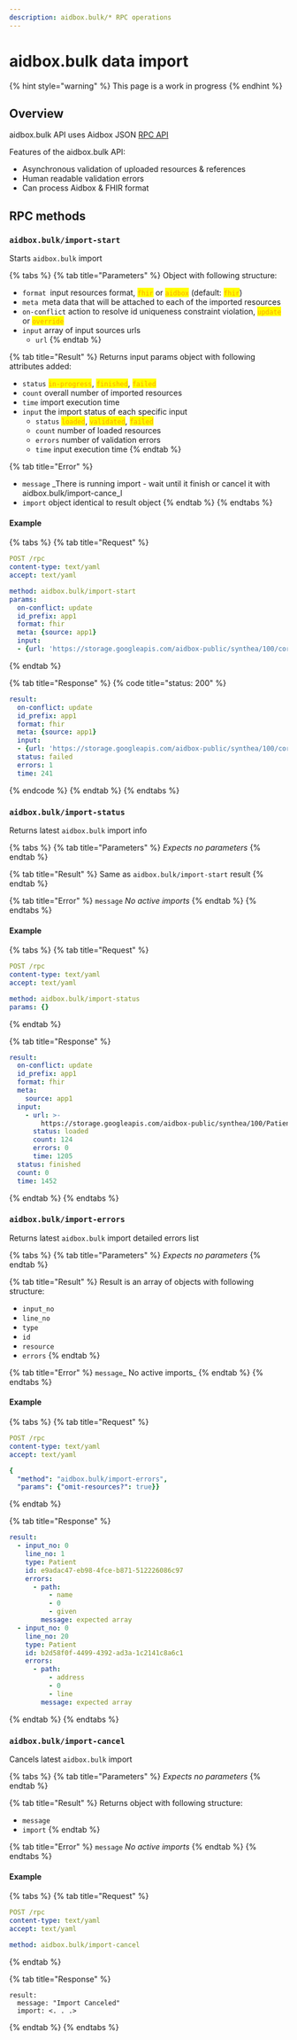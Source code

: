 ```yaml
---
description: aidbox.bulk/* RPC operations
---
```


# aidbox.bulk data import

{% hint style="warning" %}
This page is a work in progress
{% endhint %}

## Overview

aidbox.bulk API uses Aidbox JSON [RPC API](../rpc-api.md)

Features of the aidbox.bulk API:

* Asynchronous validation of uploaded resources & references
* Human readable validation errors
* Can process Aidbox & FHIR format

## RPC methods

### `aidbox.bulk/import-start`

Starts `aidbox.bulk` import

{% tabs %}
{% tab title="Parameters" %}
Object with following structure:

* `format `input resources format, <mark style="color:orange;">`fhir`</mark> <mark style="color:red;"></mark>or <mark style="color:orange;">`aidbox`</mark> (default: <mark style="color:orange;">`fhir`</mark>)&#x20;
* `meta `meta data that will be attached to each of the imported resources
* `on-conflict` action to resolve id uniqueness constraint violation, <mark style="color:orange;">`update`</mark> or <mark style="color:orange;">`override`</mark>
* `input` array of input sources urls
  * `url`
{% endtab %}

{% tab title="Result" %}
Returns input params object with following attributes added:

* `status` <mark style="color:orange;">`in-progress`</mark>, <mark style="color:orange;">`finished`</mark>, <mark style="color:orange;">`failed`</mark>
* `count` overall number of imported resources
* `time` import execution time
* `input` the import status of each specific input
  * `status` <mark style="color:orange;">`loaded`</mark>, <mark style="color:orange;">`validated`</mark>, <mark style="color:orange;">`failed`</mark>
  * `count` number of loaded resources
  * `errors` number of validation errors
  * `time` input execution time
{% endtab %}

{% tab title="Error" %}
* `message` _There is running import - wait until it finish or cancel it with aidbox.bulk/import-cance_l
* `import` object identical to result object
{% endtab %}
{% endtabs %}

#### Example

{% tabs %}
{% tab title="Request" %}
```yaml
POST /rpc
content-type: text/yaml
accept: text/yaml

method: aidbox.bulk/import-start
params:
  on-conflict: update
  id_prefix: app1
  format: fhir
  meta: {source: app1}
  input:
  - {url: 'https://storage.googleapis.com/aidbox-public/synthea/100/corrupted-patient.ndjson.gz'}
```
{% endtab %}

{% tab title="Response" %}
{% code title="status: 200" %}
```yaml
result:
  on-conflict: update
  id_prefix: app1
  format: fhir
  meta: {source: app1}
  input:
  - {url: 'https://storage.googleapis.com/aidbox-public/synthea/100/corrupted-patient.ndjson.gz', status: loaded, count: 124, errors: 1, time: 157}
  status: failed
  errors: 1
  time: 241
```
{% endcode %}
{% endtab %}
{% endtabs %}

### `aidbox.bulk/import-status`

Returns latest `aidbox.bulk` import info

{% tabs %}
{% tab title="Parameters" %}
_Expects no parameters_
{% endtab %}

{% tab title="Result" %}
Same as `aidbox.bulk/import-start` result
{% endtab %}

{% tab title="Error" %}
`message` _No active imports_
{% endtab %}
{% endtabs %}

#### Example

{% tabs %}
{% tab title="Request" %}
```yaml
POST /rpc
content-type: text/yaml
accept: text/yaml

method: aidbox.bulk/import-status
params: {}
```
{% endtab %}

{% tab title="Response" %}
```yaml
result:
  on-conflict: update
  id_prefix: app1
  format: fhir
  meta:
    source: app1
  input:
    - url: >-
        https://storage.googleapis.com/aidbox-public/synthea/100/Patient.ndjson.gz
      status: loaded
      count: 124
      errors: 0
      time: 1205
  status: finished
  count: 0
  time: 1452
```
{% endtab %}
{% endtabs %}

### `aidbox.bulk/import-errors`

Returns latest `aidbox.bulk` import detailed errors list

{% tabs %}
{% tab title="Parameters" %}
_Expects no parameters_
{% endtab %}

{% tab title="Result" %}
Result is an array of objects with following structure:

* `input_no`
* `line_no`
* `type`
* `id`
* `resource`
* `errors`
{% endtab %}

{% tab title="Error" %}
`message`_ No active imports_
{% endtab %}
{% endtabs %}

#### Example

{% tabs %}
{% tab title="Request" %}
```yaml
POST /rpc
content-type: text/yaml
accept: text/yaml

{
  "method": "aidbox.bulk/import-errors",
  "params": {"omit-resources?": true}}

```
{% endtab %}

{% tab title="Response" %}
```yaml
result:
  - input_no: 0
    line_no: 1
    type: Patient
    id: e9adac47-eb98-4fce-b871-512226086c97
    errors:
      - path:
          - name
          - 0
          - given
        message: expected array
  - input_no: 0
    line_no: 20
    type: Patient
    id: b2d58f0f-4499-4392-ad3a-1c2141c8a6c1
    errors:
      - path:
          - address
          - 0
          - line
        message: expected array
```
{% endtab %}
{% endtabs %}

### `aidbox.bulk/import-cancel`

Cancels latest `aidbox.bulk` import

{% tabs %}
{% tab title="Parameters" %}
_Expects no parameters_
{% endtab %}

{% tab title="Result" %}
Returns object with following structure:

* `message`
* `import`
{% endtab %}

{% tab title="Error" %}
`message` _No active imports_
{% endtab %}
{% endtabs %}

#### Example

{% tabs %}
{% tab title="Request" %}
```yaml
POST /rpc
content-type: text/yaml
accept: text/yaml

method: aidbox.bulk/import-cancel
```
{% endtab %}

{% tab title="Response" %}
```
result:
  message: "Import Canceled"
  import: <. . .>
```
{% endtab %}
{% endtabs %}

